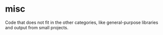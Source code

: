 # misc
Code that does not fit in the other categories, like general-purpose libraries and output from small projects.
